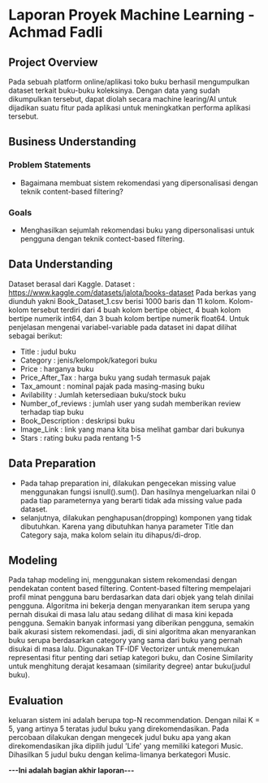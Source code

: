 # Laporan Proyek Machine Learning - Achmad Fadli

## Project Overview

Pada sebuah platform online/aplikasi toko buku berhasil mengumpulkan dataset terkait buku-buku koleksinya. Dengan data yang sudah dikumpulkan tersebut, dapat diolah secara machine learing/AI untuk dijadikan suatu fitur pada aplikasi untuk meningkatkan performa aplikasi tersebut.


## Business Understanding

### Problem Statements

- Bagaimana membuat sistem rekomendasi yang dipersonalisasi dengan teknik content-based filtering?


### Goals

- Menghasilkan sejumlah rekomendasi buku yang dipersonalisasi untuk pengguna dengan teknik contect-based filtering.


## Data Understanding
Dataset berasal dari Kaggle. Dataset : https://www.kaggle.com/datasets/jalota/books-dataset 
Pada berkas yang diunduh yakni Book_Dataset_1.csv berisi 1000 baris dan 11 kolom. Kolom-kolom tersebut terdiri dari 4 buah kolom bertipe object, 4 buah kolom bertipe numerik int64, dan 3 buah kolom bertipe numerik float64. Untuk penjelasan mengenai variabel-variable pada dataset ini dapat dilihat sebagai berikut:

- Title : judul buku
- Category : jenis/kelompok/kategori buku
- Price : harganya buku
- Price_After_Tax : harga buku yang sudah termasuk pajak
- Tax_amount : nominal pajak pada masing-masing buku
- Avilability : Jumlah ketersediaan buku/stock buku
- Number_of_reviews : jumlah user yang sudah memberikan review terhadap tiap buku
- Book_Description : deskripsi buku 
- Image_Link : link yang mana kita bisa melihat gambar dari bukunya
- Stars : rating buku pada rentang 1-5

## Data Preparation

- Pada tahap preparation ini, dilakukan pengecekan missing value menggunakan fungsi isnull().sum(). Dan hasilnya mengeluarkan nilai 0 pada tiap parameternya yang berarti tidak ada missing value pada dataset.
- selanjutnya, dilakukan penghapusan(dropping) komponen yang tidak dibutuhkan. Karena yang dibutuhkan hanya parameter Title dan Category saja, maka kolom selain itu dihapus/di-drop.

## Modeling
Pada tahap modeling ini, menggunakan sistem rekomendasi dengan pendekatan content based filtering. Content-based filtering mempelajari profil minat pengguna baru berdasarkan data dari objek yang telah dinilai pengguna. Algoritma ini bekerja dengan menyarankan item serupa yang pernah disukai di masa lalu atau sedang dilihat di masa kini kepada pengguna. Semakin banyak informasi yang diberikan pengguna, semakin baik akurasi sistem rekomendasi. jadi, di sini algoritma akan menyarankan buku serupa berdasarkan category yang sama dari buku yang pernah disukai di masa lalu. Digunakan TF-IDF Vectorizer untuk menemukan representasi fitur penting dari setiap kategori buku, dan Cosine Similarity untuk menghitung derajat kesamaan (similarity degree) antar buku(judul buku).


## Evaluation
keluaran sistem ini adalah berupa top-N recommendation. Dengan nilai K = 5, yang artinya 5 teratas judul buku yang direkomendasikan. Pada percobaan dilakukan dengan mengecek judul buku apa yang akan direkomendasikan jika dipilih judul 'Life' yang memiliki kategori Music. Dihasilkan 5 judul buku dengan kelima-limanya berkategori Music.


**---Ini adalah bagian akhir laporan---**